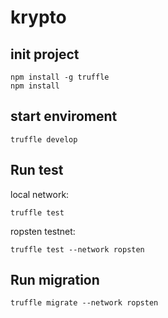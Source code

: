 # krypto
## init project
```
npm install -g truffle
npm install
```
## start enviroment
```
truffle develop
```
## Run test
local network:
```
truffle test
```
ropsten testnet:
```
truffle test --network ropsten
```
## Run migration
```
truffle migrate --network ropsten
```
